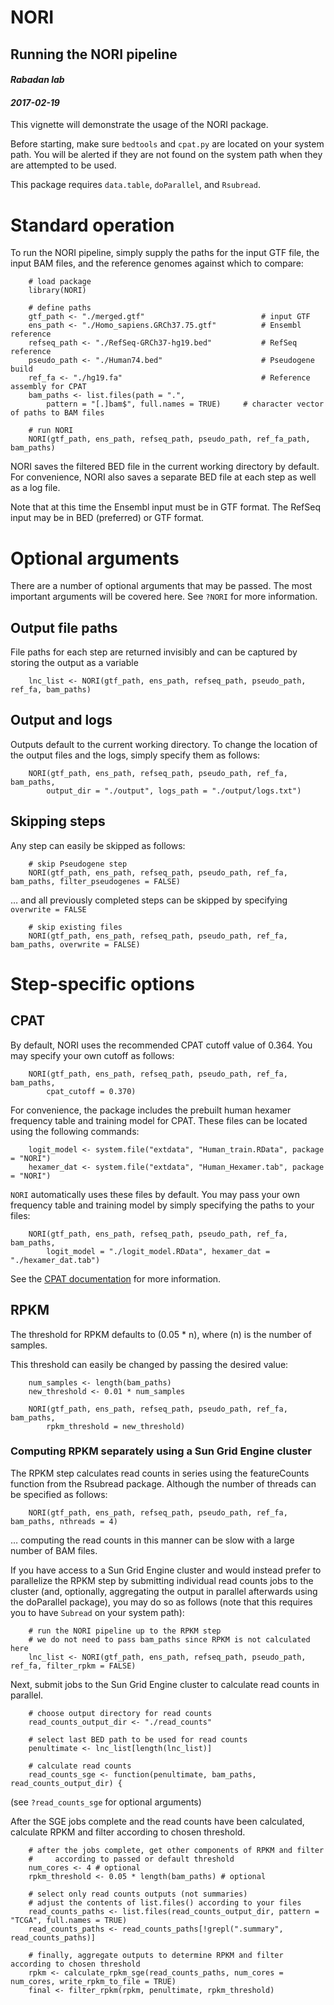 # NORI

## Running the NORI pipeline

#### _Rabadan lab_

#### _2017-02-19_

This vignette will demonstrate the usage of the NORI package.

Before starting, make sure `bedtools` and `cpat.py` are located on your system path. You will be alerted if they are not found on the system path when they are attempted to be used.

This package requires `data.table`, `doParallel`, and `Rsubread`.

# Standard operation

To run the NORI pipeline, simply supply the paths for the input GTF file, the input BAM files, and the reference genomes against which to compare:

```
    # load package
    library(NORI)

    # define paths
    gtf_path <- "./merged.gtf"                          # input GTF
    ens_path <- "./Homo_sapiens.GRCh37.75.gtf"          # Ensembl reference
    refseq_path <- "./RefSeq-GRCh37-hg19.bed"           # RefSeq reference
    pseudo_path <- "./Human74.bed"                      # Pseudogene build
    ref_fa <- "./hg19.fa"                               # Reference assembly for CPAT
    bam_paths <- list.files(path = ".",
        pattern = "[.]bam$", full.names = TRUE)     # character vector of paths to BAM files

    # run NORI
    NORI(gtf_path, ens_path, refseq_path, pseudo_path, ref_fa_path, bam_paths)

```

NORI saves the filtered BED file in the current working directory by default. For convenience, NORI also saves a separate BED file at each step as well as a log file.

Note that at this time the Ensembl input must be in GTF format. The RefSeq input may be in BED (preferred) or GTF format.

# Optional arguments

There are a number of optional arguments that may be passed. The most important arguments will be covered here. See `?NORI` for more information.

## Output file paths

File paths for each step are returned invisibly and can be captured by storing the output as a variable

```
    lnc_list <- NORI(gtf_path, ens_path, refseq_path, pseudo_path, ref_fa, bam_paths)
```

## Output and logs

Outputs default to the current working directory. To change the location of the output files and the logs, simply specify them as follows:

```
    NORI(gtf_path, ens_path, refseq_path, pseudo_path, ref_fa, bam_paths,
        output_dir = "./output", logs_path = "./output/logs.txt")
```

## Skipping steps

Any step can easily be skipped as follows:

```
    # skip Pseudogene step
    NORI(gtf_path, ens_path, refseq_path, pseudo_path, ref_fa, bam_paths, filter_pseudogenes = FALSE)
```

… and all previously completed steps can be skipped by specifying `overwrite = FALSE`

```
    # skip existing files
    NORI(gtf_path, ens_path, refseq_path, pseudo_path, ref_fa, bam_paths, overwrite = FALSE)
```
# Step-specific options

## CPAT

By default, NORI uses the recommended CPAT cutoff value of 0.364\. You may specify your own cutoff as follows:

```
    NORI(gtf_path, ens_path, refseq_path, pseudo_path, ref_fa, bam_paths,
        cpat_cutoff = 0.370)
```

For convenience, the package includes the prebuilt human hexamer frequency table and training model for CPAT. These files can be located using the following commands:

```
    logit_model <- system.file("extdata", "Human_train.RData", package = "NORI")
    hexamer_dat <- system.file("extdata", "Human_Hexamer.tab", package = "NORI")
```

`NORI` automatically uses these files by default. You may pass your own frequency table and training model by simply specifying the paths to your files:

```
    NORI(gtf_path, ens_path, refseq_path, pseudo_path, ref_fa, bam_paths,
        logit_model = "./logit_model.RData", hexamer_dat = "./hexamer_dat.tab")
```

See the [CPAT documentation](http://rna-cpat.sourceforge.net/) for more information.

## RPKM

The threshold for RPKM defaults to <span class="math inline">\(0.05 * n\)</span>, where <span class="math inline">\(n\)</span> is the number of samples.

This threshold can easily be changed by passing the desired value:

```
    num_samples <- length(bam_paths)
    new_threshold <- 0.01 * num_samples

    NORI(gtf_path, ens_path, refseq_path, pseudo_path, ref_fa, bam_paths,
        rpkm_threshold = new_threshold)
```

<div id="computing-rpkm-separately-using-a-sun-grid-engine-cluster" class="section level3">

### Computing RPKM separately using a Sun Grid Engine cluster

The RPKM step calculates read counts in series using the featureCounts function from the Rsubread package. Although the number of threads can be specified as follows:

```
    NORI(gtf_path, ens_path, refseq_path, pseudo_path, ref_fa, bam_paths, nthreads = 4)
```

… computing the read counts in this manner can be slow with a large number of BAM files.

If you have access to a Sun Grid Engine cluster and would instead prefer to parallelize the RPKM step by submitting individual read counts jobs to the cluster (and, optionally, aggregating the output in parallel afterwards using the doParallel package), you may do so as follows (note that this requires you to have `Subread` on your system path):

```
    # run the NORI pipeline up to the RPKM step
    # we do not need to pass bam_paths since RPKM is not calculated here
    lnc_list <- NORI(gtf_path, ens_path, refseq_path, pseudo_path, ref_fa, filter_rpkm = FALSE)
```

Next, submit jobs to the Sun Grid Engine cluster to calculate read counts in parallel.

```
    # choose output directory for read counts
    read_counts_output_dir <- "./read_counts"

    # select last BED path to be used for read counts
    penultimate <- lnc_list[length(lnc_list)]

    # calculate read counts
    read_counts_sge <- function(penultimate, bam_paths, read_counts_output_dir) {
```

(see `?read_counts_sge` for optional arguments)

After the SGE jobs complete and the read counts have been calculated, calculate RPKM and filter according to chosen threshold.

```
    # after the jobs complete, get other components of RPKM and filter
    #     according to passed or default threshold
    num_cores <- 4 # optional
    rpkm_threshold <- 0.05 * length(bam_paths) # optional

    # select only read counts outputs (not summaries)
    # adjust the contents of list.files() according to your files
    read_counts_paths <- list.files(read_counts_output_dir, pattern = "TCGA", full.names = TRUE)
    read_counts_paths <- read_counts_paths[!grepl(".summary", read_counts_paths)]

    # finally, aggregate outputs to determine RPKM and filter according to chosen threshold
    rpkm <- calculate_rpkm_sge(read_counts_paths, num_cores = num_cores, write_rpkm_to_file = TRUE)
    final <- filter_rpkm(rpkm, penultimate, rpkm_threshold)
```
